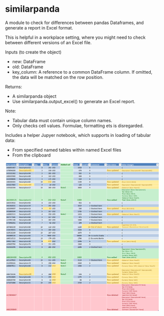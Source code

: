 # similarpanda

A module to check for differences between pandas Dataframes, and generate a report in Excel format.

This is helpful in a workplace setting, where you might need to check between different versions of an Excel file.

Inputs (to create the object)
* new: DataFrame
* old: DataFrame
* key_column: A reference to a common DataFrame column. If omitted, the data will be matched on the row position.
   
Returns:
* A similarpanda object
* Use similarpanda.output_excel() to generate an Excel report.
    
Note:
* Tabular data must contain unique column names.
* Only checks cell values. Formulae, formatting ets is disregarded.

Includes a helper Jupyer notebook, which supports in loading of tabular data:
* From specified named tables within named Excel files
* From the clipboard
   
![Example output](example.png)

